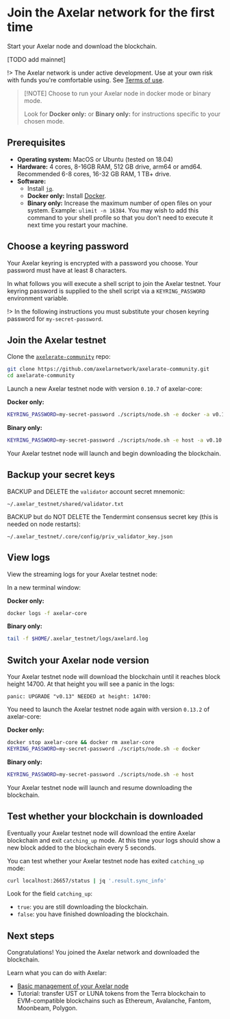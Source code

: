 # Join the Axelar network for the first time

Start your Axelar node and download the blockchain.

[TODO add mainnet]

!> The Axelar network is under active development.  Use at your own risk with funds you're comfortable using.  See [Terms of use](/terms-of-use).

> [!NOTE] Choose to run your Axelar node in docker mode or binary mode.
>
> Look for **Docker only:** or **Binary only:** for instructions specific to your chosen mode.

## Prerequisites

* **Operating system:**  MacOS or Ubuntu (tested on 18.04)
* **Hardware:** 4 cores, 8-16GB RAM, 512 GB drive, arm64 or amd64. Recommended 6-8 cores, 16-32 GB RAM, 1 TB+ drive.
* **Software:**
    * Install [`jq`](https://stedolan.github.io/jq/download/).
    * **Docker only:** Install [Docker](https://docs.docker.com/engine/install/).
    * **Binary only:** Increase the maximum number of open files on your system.  Example: `ulimit -n 16384`.  You may wish to add this command to your shell profile so that you don't need to execute it next time you restart your machine.

## Choose a keyring password

Your Axelar keyring is encrypted with a password you choose.  Your password must have at least 8 characters.

In what follows you will execute a shell script to join the Axelar testnet.  Your keyring password is supplied to the shell script via a `KEYRING_PASSWORD` environment variable.

!> In the following instructions you must substitute your chosen keyring password for `my-secret-password`.

## Join the Axelar testnet

Clone the [`axelerate-community`](https://github.com/axelarnetwork/axelarate-community) repo:

```bash
git clone https://github.com/axelarnetwork/axelarate-community.git
cd axelarate-community
```

Launch a new Axelar testnet node with version `0.10.7` of axelar-core:

**Docker only:**
```bash
KEYRING_PASSWORD=my-secret-password ./scripts/node.sh -e docker -a v0.10.7
```

**Binary only:**
```bash
KEYRING_PASSWORD=my-secret-password ./scripts/node.sh -e host -a v0.10.7
```

Your Axelar testnet node will launch and begin downloading the blockchain.

## Backup your secret keys

BACKUP and DELETE the `validator` account secret mnemonic:
```
~/.axelar_testnet/shared/validator.txt
```

BACKUP but do NOT DELETE the Tendermint consensus secret key (this is needed on node restarts):
```
~/.axelar_testnet/.core/config/priv_validator_key.json
```

## View logs

View the streaming logs for your Axelar testnet node:

In a new terminal window:

**Docker only:**
```bash
docker logs -f axelar-core
```

**Binary only:**
```bash
tail -f $HOME/.axelar_testnet/logs/axelard.log
```

## Switch your Axelar node version

Your Axelar testnet node will download the blockchain until it reaches block height 14700.  At that height you will see a panic in the logs:

```
panic: UPGRADE "v0.13" NEEDED at height: 14700: 
```

You need to launch the Axelar testnet node again with version `0.13.2` of axelar-core:

**Docker only:**
```bash
docker stop axelar-core && docker rm axelar-core
KEYRING_PASSWORD=my-secret-password ./scripts/node.sh -e docker
```

**Binary only:**
```bash
KEYRING_PASSWORD=my-secret-password ./scripts/node.sh -e host
```

Your Axelar testnet node will launch and resume downloading the blockchain.

## Test whether your blockchain is downloaded

Eventually your Axelar testnet node will download the entire Axelar blockchain and exit `catching_up` mode.  At this time your logs should show a new block added to the blockchain every 5 seconds.

You can test whether your Axelar testnet node has exited `catching_up` mode:

```bash
curl localhost:26657/status | jq '.result.sync_info'
```

Look for the field `catching_up`:
* `true`: you are still downloading the blockchain.
* `false`: you have finished downloading the blockchain.

## Next steps

Congratulations!  You joined the Axelar network and downloaded the blockchain.

Learn what you can do with Axelar:

* [Basic management of your Axelar node](/setup/basic)
* Tutorial: transfer UST or LUNA tokens from the Terra blockchain to EVM-compatible blockchains such as Ethereum, Avalanche, Fantom, Moonbeam, Polygon.